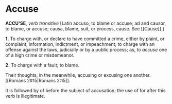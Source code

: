 # Accuse

**ACCU'SE**, _verb transitive_ \[Latin accuso, to blame or accuse; ad and causor, to blame, or accuse; causa, blame, suit, or process, cause. See [[Cause]].\]

**1.** To charge with, or declare to have committed a crime, either by plaint, or complaint, information, indictment, or impeachment; to charge with an offense against the laws, judicially or by a public process; as, to _accuse_ one of a high crime or misdemeanor.

**2.** To charge with a fault; to blame.

Their thoughts, in the meanwhile, accusing or excusing one another. [[Romans 2#15|Romans 2:15]].

It is followed by of before the subject of accusation; the use of for after this verb is illegitimate.